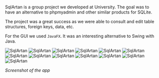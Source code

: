 SqlArtan is a group project we developed at University. The goal was to have an alternative to phpmyadmin and other similar products for SQLite. 

The project was a great success as we were able to consult and edit table structures, foreign keys, data, etc.

For the GUI we used `JavaFX`. It was an interesting alternative to Swing with Java.

<img src="assets/posts/2016-01-10-sqlartan/1.webp" alt="SqlArtan" title="SqlArtan" />
<img src="assets/posts/2016-01-10-sqlartan/2.webp" alt="SqlArtan" title="SqlArtan" />
<img src="assets/posts/2016-01-10-sqlartan/3.webp" alt="SqlArtan" title="SqlArtan" />
<img src="assets/posts/2016-01-10-sqlartan/4.webp" alt="SqlArtan" title="SqlArtan" />
<img src="assets/posts/2016-01-10-sqlartan/5.webp" alt="SqlArtan" title="SqlArtan" />
<img src="assets/posts/2016-01-10-sqlartan/6.webp" alt="SqlArtan" title="SqlArtan" />
<img src="assets/posts/2016-01-10-sqlartan/7.webp" alt="SqlArtan" title="SqlArtan" />
<img src="assets/posts/2016-01-10-sqlartan/8.webp" alt="SqlArtan" title="SqlArtan" />
<img src="assets/posts/2016-01-10-sqlartan/9.webp" alt="SqlArtan" title="SqlArtan" />
<img src="assets/posts/2016-01-10-sqlartan/10.webp" alt="SqlArtan" title="SqlArtan" />
<img src="assets/posts/2016-01-10-sqlartan/11.webp" alt="SqlArtan" title="SqlArtan" />
<img src="assets/posts/2016-01-10-sqlartan/12.webp" alt="SqlArtan" title="SqlArtan" />
<img src="assets/posts/2016-01-10-sqlartan/13.webp" alt="SqlArtan" title="SqlArtan" />

*Screenshot of the app*